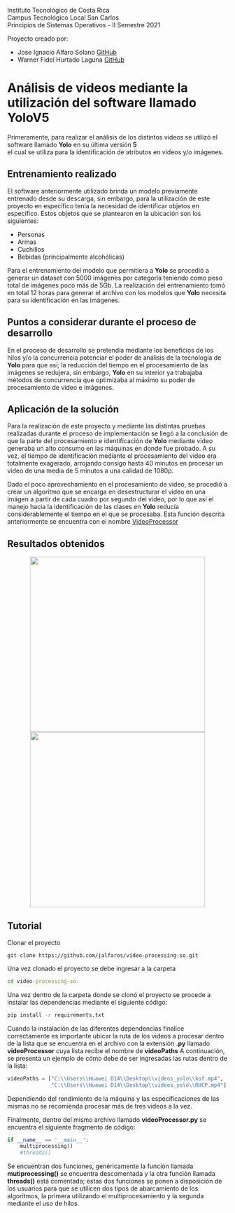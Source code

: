 Instituto Tecnológico de Costa Rica <br>
Campus Tecnológico Local San Carlos <br>
Principios de Sistemas Operativos - II Semestre 2021 <br>

Proyecto creado por:
- Jose Ignacio Alfaro Solano <a href="https://github.com/jalfaros">GitHub<a/>
- Warner Fidel Hurtado Laguna <a href="https://github.com/warnerHurtado">GitHub<a/>
  

# Análisis de videos mediante la utilización del software llamado **YoloV5**

Primeramente, para realizar el análisis de los distintos videos se utilizó el software llamado <strong>Yolo</strong> en su última versión <strong>5</strong> <br /> el cual
se utiliza para la identificación de atributos en videos y/o imágenes.

## Entrenamiento realizado

El software anteriormente utilizado brinda un modelo previamente entrenado desde su descarga, sin embargo, para la utilización de este proyecto en específico tenía
la necesidad de identificar objetos en específico. Estos objetos que se plantearon en la ubicación son los siguientes: <br />

- Personas
- Armas
- Cuchillos
- Bebidas (principalmente alcohólicas)

Para el entrenamiento del modelo que permitiera a <strong>Yolo</strong> se procedió a generar un dataset con 5000 imágenes por categoría teniendo como peso total de imágenes
poco más de 5Gb. La realización del entrenamiento tomó en total 12 horas para generar el archivo con los modelos que **Yolo** necesita para su identificación en las imágenes. 

## Puntos a considerar durante el proceso de desarrollo

En el proceso de desarrollo se pretendía mediante los beneficios de los hilos y/o la concurrencia potenciar el poder de análisis de la tecnología de **Yolo** para que así;
la reducción del tiempo en el procesamiento de las imágenes se redujera, sin embargo, **Yolo** en su interior ya trabajaba métodos de concurrencia que optimizaba al máximo
su poder de procesamiento de video e imágenes.

## Aplicación de la solución

Para la realización de este proyecto y mediante las distintas pruebas realizadas durante el proceso de implementación se llegó a la conclusión de que la parte del procesamiento
e identificación de **Yolo** mediante video generaba un alto consumo en las máquinas en donde fue probado. A su vez, el tiempo de identificación mediante el procesamiento del 
video era totalmente exagerado, arrojando consigo hasta 40 minutos en procesar un video de una media de 5 minutos a una calidad de 1080p. 

Dado el poco aprovechamiento en el procesamiento de video, se procedió a crear un algoritmo que se encarga en desestructurar el video en una imágen a partir de cada cuadro
por segundo del video, por lo que así el manejo hacia la identificación de las clases en **Yolo** reducía considerablemente el tiempo en el que se procesaba.
Esta función descrita anteriormente se encuentra con el nombre <a href="https://github.com/jalfaros/video-processing-so/blob/4acdb71d03bb89fd4c81c238a43e2960c0065c8b/videoProcessor.py#L9" target="_blank">VideoProcessor</a>


## Resultados obtenidos

<p float="center" style="text-align:center;">
  <img src="https://i.imgur.com/7SZ4EbR.jpg" width="400" />
  <img src="https://i.imgur.com/AgukeWf.jpg" width="400" />
</p>




## Tutorial

Clonar el proyecto
```git
git clone https://github.com/jalfaros/video-processing-so.git
```

Una vez clonado el proyecto se debe ingresar a la carpeta

```cmd
cd video-processing-so
```

Una vez dentro de la carpeta donde se clonó el proyecto se procede a instalar las dependencias mediante el siguiente código:

```cmd
pip install -r requirements.txt
```

Cuando la instalación de las diferentes dependencias finalice correctamente es importante ubicar la ruta de los videos a procesar dentro de la lista que se encuentra en 
el archivo con la extensión **.py** llamado **videoProcessor** cuya lista recibe el nombre de **videoPaths**
A continuación, se presenta un ejemplo de cómo debe de ser ingresadas las rutas dentro de la lista:

```python
videoPaths = ["C:\\Users\\Huawei D14\\Desktop\\videos_yolo\\kof.mp4",
              "C:\\Users\\Huawei D14\\Desktop\\videos_yolo\\RHCP.mp4"]
```

Dependiendo del rendimiento de la máquina y las especificaciones de las mismas no se recomienda procesar más de tres videos a la vez.

Finalmente, dentro del mismo archivo llamado **videoProcessor.py** se encuentra el siguiente fragmento de código:

```python
if __name__ == '__main__':
    multiprocessing()
    #threads()
```

Se encuentran dos funciones, genéricamente la función llamada **mutiprocessing()** se encuentra descomentada y la otra función llamada **threads()** está comentada; estas
dos funciones se ponen a disposición de los usuarios para que se utilicen dos tipos de abarcamiento de los algoritmos, la primera utilizando el multiprocesamiento y la segunda
mediante el uso de hilos.


